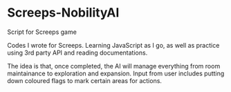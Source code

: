 # Screeps-NobilityAI
Script for Screeps game

Codes I wrote for Screeps. Learning JavaScript as I go, as well as practice using 3rd party API and reading documentations.

The idea is that, once completed, the AI will manage everything from room maintainance to exploration and expansion.
Input from user includes putting down coloured flags to mark certain areas for actions.
